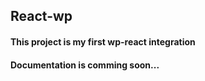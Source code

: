 ## React-wp

#### This project is my first wp-react integration
#### Documentation is comming soon... 
